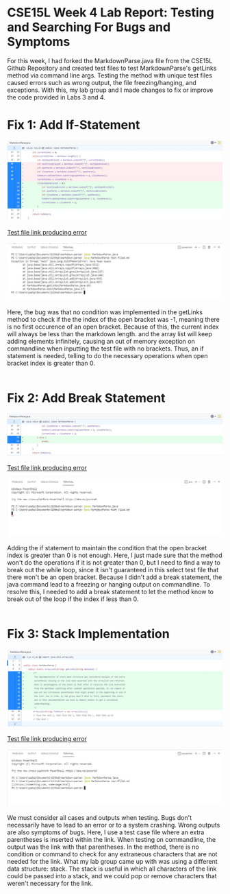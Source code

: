 #  CSE15L Week 4 Lab Report: Testing and Searching For Bugs and Symptoms

For this week, I had forked the MarkdownParse.java file from the CSE15L Github Repository and created test files to test MarkdownParse's getLinks method via command line args. 
Testing the method with unique test files caused errors such as wrong output, the file freezing/hanging, and exceptions. With this, my lab group and I made changes to fix 
or improve the code provided in Labs 3 and 4. 

# Fix 1: Add If-Statement
![Code Change](https://raw.githubusercontent.com/spadmanaban25/cse15l-lab-report/main/Week%204%20Lab%20Report%20Images/markdownparsecodechange.JPG)
<br><br>
[Test file link producing error](https://spadmanaban25.github.io/markdown-parse/test-file4.md)
<br><br>
![MarkdownParse Output with error](https://raw.githubusercontent.com/spadmanaban25/cse15l-lab-report/main/Week%204%20Lab%20Report%20Images/markdownparsecodeerrorifstatement.JPG)
<br><br>
Here, the bug was that no condition was implemented in the getLinks method to check if the the index of the open bracket was -1,
meaning there is no first occurence of an open bracket. Because of this, the current index  will always be less than the 
markdown length. and the array list will keep adding elements infinitely, causing an out of memory exception on commandline when
inputting the test file with no brackets. Thus, an if statement is needed, telling to do the necessary operations when open bracket index is greater than 0.
<br><br>

# Fix 2: Add Break Statement
![Code Change](https://raw.githubusercontent.com/spadmanaban25/cse15l-lab-report/main/Week%204%20Lab%20Report%20Images/markdownparsecodechange2.JPG)
<br><br>
[Test file link producing error](https://spadmanaban25.github.io/markdown-parse/test-file4.md)
<br><br>
![MarkdownParse Output with error](https://raw.githubusercontent.com/spadmanaban25/cse15l-lab-report/main/Week%204%20Lab%20Report%20Images/markdownprasecodeerrorbreakstatement.JPG)
<br><br>
Adding the if statement to maintain the condition that the open bracket index is greater than 0 is not enough.
Here, I just made sure that the method won't do the operations if it is not greater than 0, but I need to find
a way to break out the while loop, since it isn't guaranteed in this select test file that there won't be 
an open bracket. Because I didn't add a break statement, the java command lead to a freezing or hanging output
on commandline. To resolve this, I needed to add a break statement to let the method know to break out of the
loop if the index if less than 0.
<br><br>

# Fix 3: Stack Implementation
![Code Change](https://raw.githubusercontent.com/spadmanaban25/cse15l-lab-report/main/Week%204%20Lab%20Report%20Images/markdownparsecodechange3.JPG)
<br><br>
[Test file link producing error](https://spadmanaban25.github.io/markdown-parse/test-file1.md)
<br><br>
![MarkdownParse Output with error](https://raw.githubusercontent.com/spadmanaban25/cse15l-lab-report/main/Week%204%20Lab%20Report%20Images/markdownparsecodeerrorstackdatastructure.JPG)
<br><br>
We must consider all cases and outputs when testing. Bugs don't necessarily have to lead to an error or to 
a system crashing. Wrong outputs are also symptoms of bugs. Here, I use a test case file where an extra
parentheses is inserted within the link. When testing on commandline, the output was the link with that 
parentheses. In the method, there is no condition or command to check for any extraneous characters
that are not needed for the link. What my lab group came up with was using a different data structure: stack.
The stack is useful in which all characters of the link could be passed into a stack, and we could pop or remove
characters that weren't necessary for the link. 


